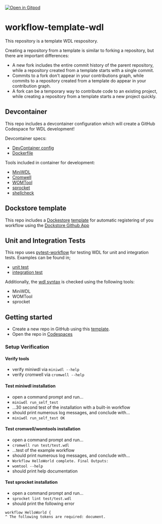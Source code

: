 [![Open in Gitpod](https://gitpod.io/button/open-in-gitpod.svg)](https://gitpod.io/#https://github.com/AlbertRockG/wdl-bactopia)


# workflow-template-wdl

This repository is a template WDL respository.

Creating a repository from a template is similar to forking a repository, but there are important differences:

- A new fork includes the entire commit history of the parent repository, while a repository created from a template starts with a single commit.
- Commits to a fork don't appear in your contributions graph, while commits to a repository created from a template do appear in your contribution graph.
- A fork can be a temporary way to contribute code to an existing project, while creating a repository from a template starts a new project quickly.


## Devcontainer
This repo includes a devcontainer configuration which will create a GitHub Codespace for WDL development!

Devcontainer specs:
- [DevContainer config](.devcontainer/devcontainer.json)
- [Dockerfile](.devcontainer/Dockerfile)

Tools included in container for development:
- [MiniWDL](https://github.com/chanzuckerberg/miniwdl)
- [Cromwell](https://github.com/broadinstitute/cromwell)
- [WOMTool](https://cromwell.readthedocs.io/en/stable/WOMtool/)
- [sprocket](https://github.com/stjude-rust-labs/sprocket)
- [shellcheck](https://github.com/koalaman/shellcheck)

## Dockstore template

This repo includes a [Dockestore](https://dockstore.org/) [template](.github/.dockstore.yml) for automatic registering of you workflow using the [Dockstore Github App](https://docs.dockstore.org/en/stable/getting-started/github-apps/github-apps-landing-page.html)

## Unit and Integration Tests

This repo uses [pytest-workflow](https://pytest-workflow.readthedocs.io/) for testing WDL for unit and integration tests. Examples can be found in;
- [unit test](.github/workflows/unit.yml)
- [integration test](.github/workflows/integration.yml)

Additionally, the [wdl syntax](.github/workflows/lint.yml) is checked using the following tools:
- MiniWDL
- WOMTool
- sprocket

## Getting started
- Create a new repo in GitHub using this [template](https://github.com/openwdl/workflow-template-wdl/generate).
- Open the repo in [Codespaces](../../codespaces)

### Setup Verification

#### Verify tools

- verify miniwdl via `miniwdl --help`
- verify cromwell via `cromwell --help`

#### Test miniwdl installation

- open a command prompt and run...
- `miniwdl run_self_test`
- …30 second test of the installation with a built-in workflow
- should print numerous log messages, and conclude with... 
- `miniwdl run_self_test OK` 

#### Test cromwell/womtools installation

- open a command prompt and run...
- `cromwell run test/test.wdl`
- …test of the example workflow
- should print numerous log messages, and conclude with... 
- `Workflow HelloWorld complete. Final Outputs:` 
- `womtool --help`
- should print help documentation 

#### Test sprocket installation

- open a command prompt and run...
- `sprocket lint test/test.wdl`
- should print the following error
```
workflow HelloWorld {
^ The following tokens are required: document.
```



